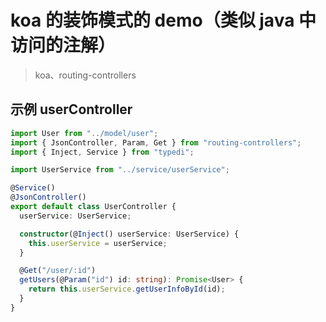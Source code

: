 # koa 的装饰模式的 demo（类似 java 中访问的注解）

> koa、routing-controllers

## 示例 userController

```ts
import User from "../model/user";
import { JsonController, Param, Get } from "routing-controllers";
import { Inject, Service } from "typedi";

import UserService from "../service/userService";

@Service()
@JsonController()
export default class UserController {
  userService: UserService;

  constructor(@Inject() userService: UserService) {
    this.userService = userService;
  }

  @Get("/user/:id")
  getUsers(@Param("id") id: string): Promise<User> {
    return this.userService.getUserInfoById(id);
  }
}
```
